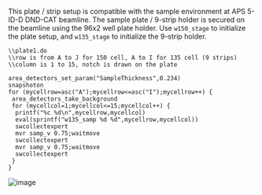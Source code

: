 This plate / strip setup is compatible with the sample environment at APS 5-ID-D DND-CAT beamline. The sample plate / 9-strip holder is secured on the beamline using the 96x2 well plate holder. Use `w150_stage` to initialize the plate setup, and `w135_stage` to initialize the 9-strip holder.

```
\\plate1.do
\\row is from A to J for 150 cell, A to I for 135 cell (9 strips)
\\column is 1 to 15, notch is drawn on the plate

area_detectors_set_param("SampleThickness",0.234)
snapshoton
for (mycellrow=asc("A");mycellrow<=asc("I");mycellrow++) {
 area_detectors_take_background
 for (mycellcol=1;mycellcol<=15;mycellcol++) {
  printf("%c %d\n",mycellrow,mycellcol)
  eval(sprintf("w135_samp %d %d",mycellrow,mycellcol))
  swcollectexpert
  mvr samp_v 0.75;waitmove
  swcollectexpert
  mvr samp_v 0.75;waitmove
  swcollectexpert
 }
}
```
![image](https://github.com/stupplab/SAXScells/assets/71526800/c04644ff-61be-4dfa-8d48-25306b6848d0)
